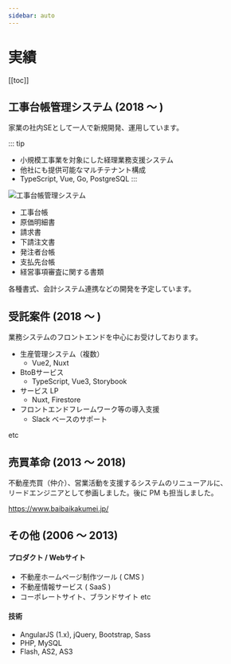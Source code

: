 ```yaml
---
sidebar: auto
---
```


# 実績

[[toc]]

## 工事台帳管理システム (2018 〜 )

家業の社内SEとして一人で新規開発、運用しています。

::: tip
- 小規模工事業を対象にした経理業務支援システム
- 他社にも提供可能なマルチテナント構成
- TypeScript, Vue, Go, PostgreSQL
:::

![工事台帳管理システム](/img/construction.png)

- 工事台帳
- 原価明細書
- 請求書
- 下請注文書
- 発注者台帳
- 支払先台帳
- 経営事項審査に関する書類

各種書式、会計システム連携などの開発を予定しています。

## 受託案件 (2018 〜 )

業務システムのフロントエンドを中心にお受けしております。

- 生産管理システム（複数）
  - Vue2, Nuxt
- BtoBサービス
  - TypeScript, Vue3, Storybook
- サービス LP
  - Nuxt, Firestore
- フロントエンドフレームワーク等の導入支援
  - Slack ベースのサポート

etc

## 売買革命 (2013 〜 2018)

不動産売買（仲介）、営業活動を支援するシステムのリニューアルに、<br>
リードエンジニアとして参画しました。後に PM も担当しました。

https://www.baibaikakumei.jp/

## その他 (2006 〜 2013)

#### プロダクト / Webサイト

- 不動産ホームページ制作ツール ( CMS )
- 不動産情報サービス ( SaaS )
- コーポレートサイト、ブランドサイト etc

#### 技術

- AngularJS (1.x), jQuery, Bootstrap, Sass
- PHP, MySQL
- Flash, AS2, AS3
